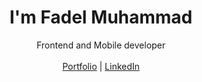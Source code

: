 <h1 align="center">I'm Fadel Muhammad</h1>

<p align="center">
  Frontend and Mobile developer
  <br />
  <br />
  <a href="#">Portfolio</a>
  |
  <a href="https://www.linkedin.com/in/fadellmuhammad/">LinkedIn</a>
</p>
